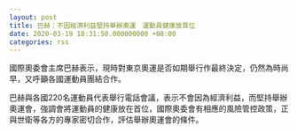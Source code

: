 ```yaml
---
layout: post
title: 巴赫：不因經濟利益堅持舉辦奧運　運動員健康放首位
date: 2020-03-19 18:31:50.000000000 +08:00
categories: rss
---
```


國際奧委會主席巴赫表示，現時對東京奧運是否如期舉行作最終決定，仍然為時尚早，又呼籲各國運動員團結合作。

巴赫與各國220名運動員代表舉行電話會議，表示不會因為經濟利益，而堅持舉辦奧運會，強調會將運動員的健康放在首位，國際奧委會有相應的風險管控政策，正與世衛等各方的專家密切合作，評估舉辦奧運會的條件。
